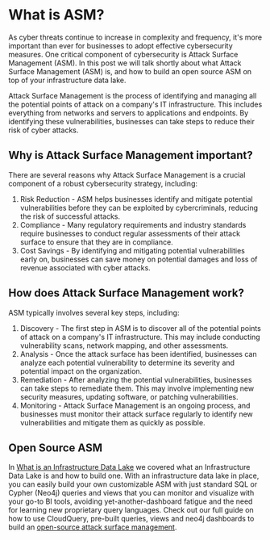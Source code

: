 # What is ASM?

As cyber threats continue to increase in complexity and frequency, it's more important than ever for businesses to adopt effective cybersecurity measures. One critical component of cybersecurity is Attack Surface Management (ASM). In this post we will talk shortly about what Attack Surface Management (ASM) is, and how to build an open source ASM on top of your infrastructure data lake.

Attack Surface Management is the process of identifying and managing all the potential points of attack on a company's IT infrastructure. This includes everything from networks and servers to applications and endpoints. By identifying these vulnerabilities, businesses can take steps to reduce their risk of cyber attacks.

## Why is Attack Surface Management important?

There are several reasons why Attack Surface Management is a crucial component of a robust cybersecurity strategy, including:

1. Risk Reduction - ASM helps businesses identify and mitigate potential vulnerabilities before they can be exploited by cybercriminals, reducing the risk of successful attacks.
2. Compliance - Many regulatory requirements and industry standards require businesses to conduct regular assessments of their attack surface to ensure that they are in compliance.
3. Cost Savings - By identifying and mitigating potential vulnerabilities early on, businesses can save money on potential damages and loss of revenue associated with cyber attacks.

## How does Attack Surface Management work?

ASM typically involves several key steps, including:

1. Discovery - The first step in ASM is to discover all of the potential points of attack on a company's IT infrastructure. This may include conducting vulnerability scans, network mapping, and other assessments.
2. Analysis - Once the attack surface has been identified, businesses can analyze each potential vulnerability to determine its severity and potential impact on the organization.
3. Remediation - After analyzing the potential vulnerabilities, businesses can take steps to remediate them. This may involve implementing new security measures, updating software, or patching vulnerabilities.
4. Monitoring - Attack Surface Management is an ongoing process, and businesses must monitor their attack surface regularly to identify new vulnerabilities and mitigate them as quickly as possible.

## Open Source ASM

In [What is an Infrastructure Data Lake](/docs/glossary/what-is-infrastructure-data-lake) we covered what an Infrastructure Data Lake is and how to build one. With an infrastructure data lake in place, you can easily build your own customizable ASM with just standard SQL or Cypher (Neo4j) queries and views that you can monitor and visualize with your go-to BI tools, avoiding yet-another-dashboard fatigue and the need for learning new proprietary query languages. Check out our full guide on how to use CloudQuery, pre-built queries, views and neo4j dashboards to build an [open-source attack surface management](/how-to-guides/attack-surface-management-with-graph).